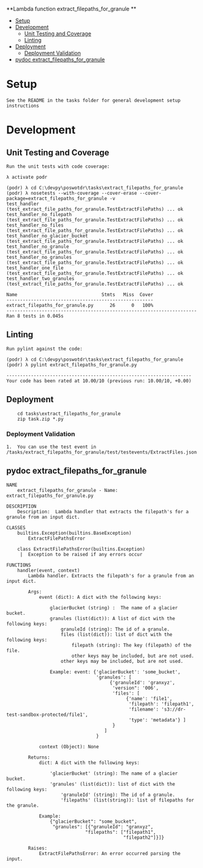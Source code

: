 **Lambda function extract_filepaths_for_granule **

- [Setup](#setup)
- [Development](#development)
  * [Unit Testing and Coverage](#unit-testing-and-coverage)
  * [Linting](#linting)
- [Deployment](#deployment)
  * [Deployment Validation](#deployment-validation)
- [pydoc extract_filepaths_for_granule](#pydoc)

<a name="setup"></a>
# Setup
    See the README in the tasks folder for general development setup instructions

<a name="development"></a>
# Development

<a name="unit-testing-and-coverage"></a>
## Unit Testing and Coverage
```
Run the unit tests with code coverage:

λ activate podr

(podr) λ cd C:\devpy\poswotdr\tasks\extract_filepaths_for_granule
(podr) λ nosetests --with-coverage --cover-erase --cover-package=extract_filepaths_for_granule -v
test_handler (test_extract_file_paths_for_granule.TestExtractFilePaths) ... ok
test_handler_no_filepath (test_extract_file_paths_for_granule.TestExtractFilePaths) ... ok
test_handler_no_files (test_extract_file_paths_for_granule.TestExtractFilePaths) ... ok
test_handler_no_glacier_bucket (test_extract_file_paths_for_granule.TestExtractFilePaths) ... ok
test_handler_no_granule (test_extract_file_paths_for_granule.TestExtractFilePaths) ... ok
test_handler_no_granules (test_extract_file_paths_for_granule.TestExtractFilePaths) ... ok
test_handler_one_file (test_extract_file_paths_for_granule.TestExtractFilePaths) ... ok
test_handler_two_granules (test_extract_file_paths_for_granule.TestExtractFilePaths) ... ok

Name                               Stmts   Miss  Cover
------------------------------------------------------
extract_filepaths_for_granule.py      26      0   100%
----------------------------------------------------------------------
Ran 8 tests in 0.045s

```
<a name="linting"></a>
## Linting
```
Run pylint against the code:

(podr) λ cd C:\devpy\poswotdr\tasks\extract_filepaths_for_granule
(podr) λ pylint extract_filepaths_for_granule.py

--------------------------------------------------------------------
Your code has been rated at 10.00/10 (previous run: 10.00/10, +0.00)
```
<a name="deployment"></a>
## Deployment
```
    cd tasks\extract_filepaths_for_granule
    zip task.zip *.py
```
<a name="deployment-validation"></a>
### Deployment Validation
```
1.  You can use the test event in /tasks/extract_filepaths_for_granule/test/testevents/ExtractFiles.json
```
<a name="pydoc"></a>
## pydoc extract_filepaths_for_granule
```
NAME
    extract_filepaths_for_granule - Name: extract_filepaths_for_granule.py

DESCRIPTION
    Description:  Lambda handler that extracts the filepath's for a granule from an input dict.

CLASSES
    builtins.Exception(builtins.BaseException)
        ExtractFilePathsError

    class ExtractFilePathsError(builtins.Exception)
     |  Exception to be raised if any errors occur
     
FUNCTIONS
    handler(event, context)
        Lambda handler. Extracts the filepath's for a granule from an input dict.

        Args:
            event (dict): A dict with the following keys:

                glacierBucket (string) :  The name of a glacier bucket.
                granules (list(dict)): A list of dict with the following keys:
                    granuleId (string): The id of a granule.
                    files (list(dict)): list of dict with the following keys:
                        filepath (string): The key (filepath) of the file.
                        other keys may be included, but are not used.
                    other keys may be included, but are not used.

                Example: event: {'glacierBucket': 'some_bucket',
                                 'granules': [
                                      {'granuleId': 'granxyz',
                                       'version": '006',
                                       'files': [
                                            {'name': 'file1',
                                             'filepath': 'filepath1',
                                             'filename': 's3://dr-test-sandbox-protected/file1',
                                             'type': 'metadata'} ]
                                       }
                                    ]
                                 }

            context (Object): None

        Returns:
            dict: A dict with the following keys:

                'glacierBucket' (string): The name of a glacier bucket.
                'granules' (list(dict)): list of dict with the following keys:
                    'granuleId' (string): The id of a granule.
                    'filepaths' (list(string)): list of filepaths for the granule.

            Example:
                {"glacierBucket": "some_bucket",
                 "granules": [{"granuleId": "granxyz",
                             "filepaths": ["filepath1",
                                           "filepath2"]}]}

        Raises:
            ExtractFilePathsError: An error occurred parsing the input.
```